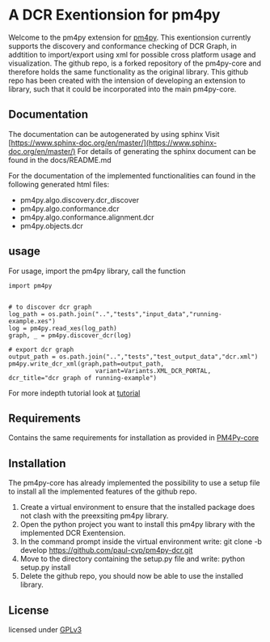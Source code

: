 # A DCR Exentionsion for pm4py
Welcome to the pm4py extension for [pm4py](https://github.com/pm4py/pm4py-core/tree/release).
This exentionsion currently supports the discovery and conformance checking of DCR Graph, in addtition to import/export using xml for possible cross platform usage and visualization.
The github repo, is a forked repository of the pm4py-core and therefore holds the same functionality as the original library. This github repo has been created with the intension of developing an extension to library, such that it could be incorporated into the main pm4py-core.


## Documentation
The documentation can be autogenerated by using sphinx Visit [https://www.sphinx-doc.org/en/master/](https://www.sphinx-doc.org/en/master/)
For details of generating the sphinx document can be found in the docs/README.md

For the documentation of the implemented functionalities can found in the following generated html files:
* pm4py.algo.discovery.dcr_discover
* pm4py.algo.conformance.dcr
* pm4py.algo.conformance.alignment.dcr
* pm4py.objects.dcr

## usage
For usage, import the pm4py library, call the function
```
import pm4py


# to discover dcr graph
log_path = os.path.join("..","tests","input_data","running-example.xes")
log = pm4py.read_xes(log_path)
graph, _ = pm4py.discover_dcr(log)

# export dcr graph
output_path = os.path.join("..","tests","test_output_data","dcr.xml")
pm4py.write_dcr_xml(graph,path=output_path,
                        variant=Variants.XML_DCR_PORTAL, dcr_title="dcr graph of running-example")
```
For more indepth tutorial look at [tutorial](https://github.com/paul-cvp/pm4py-dcr/blob/develop/notebooks/0_discover_dcr.ipynb)

## Requirements
Contains the same requirements for installation as provided in [PM4Py-core
](https://github.com/pm4py/pm4py-core/tree/release)

## Installation
The pm4py-core has already implemented the possibility to use a setup file to install all the implemented features of the github repo.

1. Create a virtual environment to ensure that the installed package does not clash with the preexsiting pm4py library.
2. Open the python project you want to install this pm4py library with the implemented DCR Exentension.
3. In the command prompt inside the virtual environment write: git clone -b develop https://github.com/paul-cvp/pm4py-dcr.git
4. Move to the directory containing the setup.py file and write: python setup.py install
5. Delete the github repo, you should now be able to use the installed library.

## License
licensed under [GPLv3](https://github.com/paul-cvp/pm4py-dcr/blob/develop/LICENSE)
